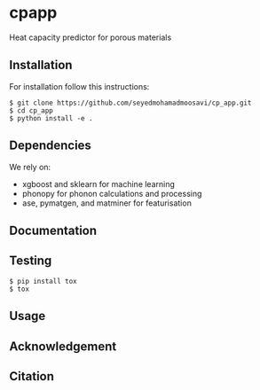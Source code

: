 # cpapp
Heat capacity predictor for porous materials



## Installation
For installation follow this instructions:
   
    $ git clone https://github.com/seyedmohamadmoosavi/cp_app.git
    $ cd cp_app
    $ python install -e .

## Dependencies
We rely on:
- xgboost and sklearn for machine learning
- phonopy for phonon calculations and processing
- ase, pymatgen, and matminer for featurisation

## Documentation


## Testing
    
    $ pip install tox
    $ tox

## Usage

## Acknowledgement


## Citation
